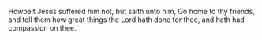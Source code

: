 Howbeit Jesus suffered him not, but saith unto him, Go home to thy friends, and tell them how great things the Lord hath done for thee, and hath had compassion on thee.

